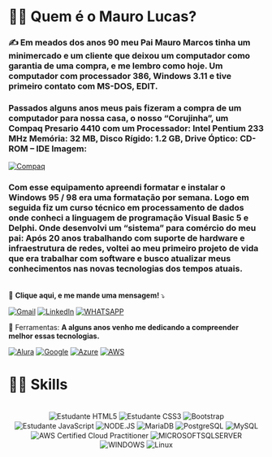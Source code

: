 # 👨‍💻  Quem é o Mauro Lucas?
### ✍️ Em meados dos anos 90 meu Pai Mauro Marcos tinha um minimercado e um cliente que deixou um computador como garantia de uma compra, e me lembro como hoje. Um computador com processador 386, Windows 3.11 e tive primeiro contato com MS-DOS, EDIT.
###  Passados alguns anos meus pais fizeram a compra de um computador para nossa casa, o nosso “Corujinha”, um Compaq Presario 4410 com um Processador: Intel Pentium 233 MHz Memória: 32 MB, Disco Rígido: 1.2 GB, Drive Óptico: CD-ROM – IDE Imagem: 
[![Compaq](https://img.shields.io/badge/Compaq-PC-brightgreen)](http://museuvirtual.unipar.br/archives/compaq-presario-4410)

###  Com esse equipamento apreendi formatar e instalar o Windows 95 / 98 era uma formatação por semana. Logo em seguida fiz um curso técnico em processamento de dados onde conheci a linguagem de programação Visual Basic 5 e Delphi. Onde desenvolvi um “sistema” para comércio do meu pai: Após 20 anos trabalhando com suporte de hardware e infraestrutura de redes, voltei ao meu primeiro projeto de vida que era trabalhar com software e busco atualizar meus conhecimentos nas novas tecnologias dos tempos atuais.
<br>
  💌 <strong> Clique aqui, e me mande uma mensagem! </strong> ⤵️
  
  [![Gmail](https://img.shields.io/badge/Gmail-D14836?style=for-the-badge&logo=gmail&logoColor=white)](mailto:maurolucasesteves@gmail.com)
  [![LinkedIn](https://img.shields.io/badge/LinkedIn-0077B5?style=for-the-badge&logo=linkedin&logoColor=white)](https://www.linkedin.com/in/maurolucasesteves)
  [![WHATSAPP](https://img.shields.io/badge/WhatsApp-25D366?style=for-the-badge&logo=whatsapp&logoColor=white)](https://wa.me/5518996861195)

  💼 Ferramentas: <strong>A alguns anos venho me dedicando a compreender melhor essas tecnologias.</strong>

[![Alura](https://avatars.githubusercontent.com/u/4975968?s=35&v=40)](https://cursos.alura.com.br/user/maurolucasesteves)
[![Google](https://img.shields.io/badge/Google_Cloud-4285F4?style=for-the-badge&logo=google-cloud&logoColor=white)](https://www.cloudskillsboost.google/public_profiles/543bb36a-e60c-46ca-8705-f7b8c25147dc)
[![Azure](https://img.shields.io/badge/Microsoft_Azure-0089D6?style=for-the-badge&logo=microsoft-azure&logoColor=white)](https://learn.microsoft.com/pt-br/users/maurolucasesteves/)
[![AWS](https://img.shields.io/badge/Amazon_AWS-232F3E?style=for-the-badge&logo=amazon-aws&logoColor=white)](https://www.credly.com/badges/96a545a9-074a-46ee-9c87-0027c00abb40/linked_in_profile)


# 👨‍💻 Skills
<div align="center" style="display: inline-block;"><br/>
    <img align="center" src="https://img.shields.io/badge/HTML5-E34F26?style=for-the-badge&logo=html5&logoColor=white" alt="Estudante HTML5">
    <img align="center" src="https://img.shields.io/badge/CSS3-1572B6?style=for-the-badge&logo=css3&logoColor=white" alt="Estudante CSS3">
    <img align="center" src="https://img.shields.io/badge/Bootstrap-563D7C?style=for-the-badge&logo=bootstrap&logoColor=white" alt="Bootstrap">
    <img align="center" src="https://img.shields.io/badge/JavaScript-F7DF1E?style=for-the-badge&logo=javascript&logoColor=black" alt="Estudante JavaScript">
    <img align="center" src="https://img.shields.io/badge/Node.js-43853D?style=for-the-badge&logo=node.js&logoColor=white" alt="NODE.JS">
    <img align="center" src="https://img.shields.io/badge/MariaDB-01529E?style=for-the-badge&logo=mariadb&logoColor=white" alt="MariaDB">
    <img align="center" src="https://img.shields.io/badge/PostgreSQL-316192?style=for-the-badge&logo=postgresql&logoColor=white" alt="PostgreSQL">
    <img align="center" src="https://img.shields.io/badge/MySQL-00000F?style=for-the-badge&logo=mysql&logoColor=white" alt="MySQL">
    <img align="center" src="https://img.shields.io/badge/Amazon_AWS-232F3E?style=for-the-badge&logo=amazon-aws&logoColor=white" alt="AWS Certified Cloud Practitioner">
    <img align="center" src="https://img.shields.io/badge/Microsoft_SQL_Server-CC2927?style=for-the-badge&logo=microsoft-sql-server&logoColor=white" alt="MICROSOFTSQLSERVER">
    <img align="center" src="https://img.shields.io/badge/Windows-017AD7?style=for-the-badge&logo=windows&logoColor=white" alt="WINDOWS">
    <img align="center" src="https://img.shields.io/badge/Linux-E34F26?style=for-the-badge&logo=linux&logoColor=black" alt="Linux">
</div></br>

 

<script src="https://platform.linkedin.com/badges/js/profile.js" async defer type="text/javascript"></script>
